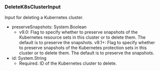 ### DeleteK8sClusterInput
Input for deleting a Kubernetes cluster.

- preserveSnapshots: System.Boolean
  - v9.0: Flag to specify whether to preserve snapshots of the Kubernetes resource sets in this cluster or to delete them. The default is to preserve the snapshots.
      v9.1+: Flag to specify whether to preserve snapshots of the Kubernetes protection sets in this cluster or to delete them. The default is to preserve the snapshots.
- id: System.String
  - Required. ID of the Kubernetes cluster to delete.
